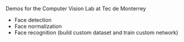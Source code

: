 Demos for the Computer Vision Lab at Tec de Monterrey

- Face detection
- Face normalization
- Face recognition (build custom dataset and train custom network)
